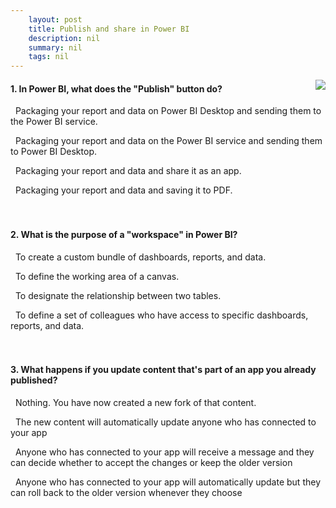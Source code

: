 ```yaml
---
    layout: post
    title: Publish and share in Power BI  
    description: nil
    summary: nil
    tags: nil
---
```



 <a target="_blank" href="https://docs.microsoft.com/en-us/learn/modules/publish-share-power-bi/12-check/"><i class="fas fa-external-link-alt"></i> </a>
 <img align="right" src="https://docs.microsoft.com/en-us/learn/achievements/publish-and-share-with-power-bi-desktop.svg">
####  1. In Power BI, what does the "Publish" button do?


<i class='fas fa-check-square' style='color: Dodgerblue;'></i> &nbsp;&nbsp;Packaging your report and data on Power BI Desktop and sending them to the Power BI service.

<i class='far fa-square'></i> &nbsp;&nbsp;Packaging your report and data on the Power BI service and sending them to Power BI Desktop.

<i class='far fa-square'></i> &nbsp;&nbsp;Packaging your report and data and share it as an app.

<i class='far fa-square'></i> &nbsp;&nbsp;Packaging your report and data and saving it to PDF.
<br />
<br />
<br />

####  2. What is the purpose of a "workspace" in Power BI?


<i class='far fa-square'></i> &nbsp;&nbsp;To create a custom bundle of dashboards, reports, and data.

<i class='far fa-square'></i> &nbsp;&nbsp;To define the working area of a canvas.

<i class='far fa-square'></i> &nbsp;&nbsp;To designate the relationship between two tables.

<i class='fas fa-check-square' style='color: Dodgerblue;'></i> &nbsp;&nbsp;To define a set of colleagues who have access to specific dashboards, reports, and data.
<br />
<br />
<br />

####  3. What happens if you update content that's part of an app you already published?


<i class='far fa-square'></i> &nbsp;&nbsp;Nothing. You have now created a new fork of that content.

<i class='far fa-square'></i> &nbsp;&nbsp;The new content will automatically update anyone who has connected to your app

<i class='fas fa-check-square' style='color: Dodgerblue;'></i> &nbsp;&nbsp;Anyone who has connected to your app will receive a message and they can decide whether to accept the changes or keep the older version

<i class='far fa-square'></i> &nbsp;&nbsp;Anyone who has connected to your app will automatically update but they can roll back to the older version whenever they choose
<br />
<br />
<br />
